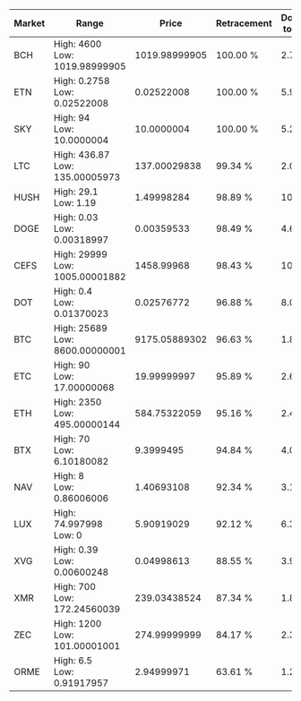 | Market | Range | Price| Retracement | Doubles to 50% |
| --- | --- | --- | --- | --- |
| BCH | High: 4600<br />Low: 1019.98999905 | 1019.98999905 | 100.00 % | 2.75 |
| ETN | High: 0.2758<br />Low: 0.02522008 | 0.02522008 | 100.00 % | 5.97 |
| SKY | High: 94<br />Low: 10.0000004 | 10.0000004 | 100.00 % | 5.20 |
| LTC | High: 436.87<br />Low: 135.00005973 | 137.00029838 | 99.34 % | 2.09 |
| HUSH | High: 29.1<br />Low: 1.19 | 1.49998284 | 98.89 % | 10.10 |
| DOGE | High: 0.03<br />Low: 0.00318997 | 0.00359533 | 98.49 % | 4.62 |
| CEFS | High: 29999<br />Low: 1005.00001882 | 1458.99968 | 98.43 % | 10.63 |
| DOT | High: 0.4<br />Low: 0.01370023 | 0.02576772 | 96.88 % | 8.03 |
| BTC | High: 25689<br />Low: 8600.00000001 | 9175.05889302 | 96.63 % | 1.87 |
| ETC | High: 90<br />Low: 17.00000068 | 19.99999997 | 95.89 % | 2.68 |
| ETH | High: 2350<br />Low: 495.00000144 | 584.75322059 | 95.16 % | 2.43 |
| BTX | High: 70<br />Low: 6.10180082 | 9.3999495 | 94.84 % | 4.05 |
| NAV | High: 8<br />Low: 0.86006006 | 1.40693108 | 92.34 % | 3.15 |
| LUX | High: 74.997998<br />Low: 0 | 5.90919029 | 92.12 % | 6.35 |
| XVG | High: 0.39<br />Low: 0.00600248 | 0.04998613 | 88.55 % | 3.96 |
| XMR | High: 700<br />Low: 172.24560039 | 239.03438524 | 87.34 % | 1.82 |
| ZEC | High: 1200<br />Low: 101.00001001 | 274.99999999 | 84.17 % | 2.37 |
| ORME | High: 6.5<br />Low: 0.91917957 | 2.94999971 | 63.61 % | 1.26 |
